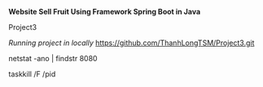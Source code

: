 **Website Sell Fruit Using Framework Spring Boot in Java**

Project3

_Running project in locally_
https://github.com/ThanhLongTSM/Project3.git

netstat -ano | findstr 8080

taskkill /F /pid